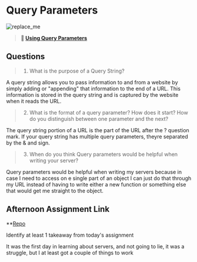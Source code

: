 # Query Parameters

![replace_me](https://codeworks.blob.core.windows.net/public/assets/img/illustrations/placeholder.svg)

> **📖 [Using Query Parameters](https://codeworksacademy.com/fs-student-guide/resources/wk5/01-Query-Parameters)**

## Questions

>1. What is the purpose of a Query String?

A query string allows you to pass information to and from a website by simply adding or "appending" that information to the end of a URL. This information is stored in the query string and is captured by the website when it reads the URL. 

>2. What is the format of a query parameter? How does it start? How do you distinguish between one parameter and the next?

The query string portion of a URL is the part of the URL after the ? question mark. If your query string has multiple query parameters, theyre separated by the & and sign. 

>3. When do you think Query parameters would be helpful when writing your server?

Query parameters would be helpful when writing my servers because in case I need to access on e single part of an object I can just do that through my URL instead of having to write either a new function or something else that would get me straight to the object.

## Afternoon Assignment Link

**[Repo](https://github.com/MaddyYarnall/burgershack.git)

Identify at least 1 takeaway from today's assignment

It was the first day in learning about servers, and not going to lie, it was a struggle, but I at least got a couple of things to work 